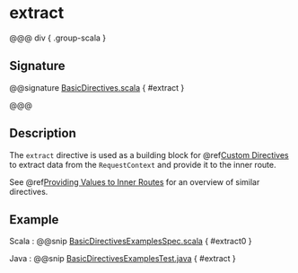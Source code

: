 # extract

@@@ div { .group-scala }

## Signature

@@signature [BasicDirectives.scala]($akka-http$/akka-http/src/main/scala/akka/http/scaladsl/server/directives/BasicDirectives.scala) { #extract }

@@@

## Description

The `extract` directive is used as a building block for @ref[Custom Directives](../custom-directives.md) to extract data from the
`RequestContext` and provide it to the inner route.

See @ref[Providing Values to Inner Routes](index.md#providedirectives-java) for an overview of similar directives.

## Example

Scala
:  @@snip [BasicDirectivesExamplesSpec.scala]($test$/scala/docs/http/scaladsl/server/directives/BasicDirectivesExamplesSpec.scala) { #extract0 }

Java
:  @@snip [BasicDirectivesExamplesTest.java]($test$/java/docs/http/javadsl/server/directives/BasicDirectivesExamplesTest.java) { #extract }
